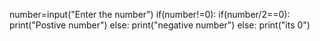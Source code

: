number=input("Enter the number")
if(number!=0):
 if(number/2==0):
  print("Postive number")
  else:
  print("negative number")
else:
  print("its 0")
